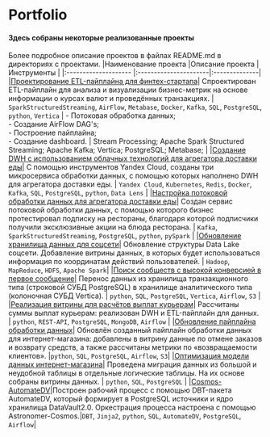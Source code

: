 # Portfolio
#### Здесь собраны некоторые реализованные проекты 
Более подробное описание проектов в файлах README.md в директориях с проектами.
 |Наименование проекта |Описание проекта       |  Инструменты   |
|:-------------------- |:----------------------|:--------------|
|[Проектирование ETL-пайплайна для финтех-стартапа](https://github.com/Artem-Merkulov/e_portfolio/tree/main/DE/Проектирование%20ETL-пайплайна%20для%20финтех-стартапа)| Спроектирован ETL-пайплайн для анализа и визуализации бизнес-метрик на основе информации о курсах валют и проведённых транзакциях. | `SparkStructuredStreaming`, `AirFlow`, `Metabase`, `Docker`,   `Kafka`, `SQL`, `PostgreSQL`, `python`, `Vertica`  | - Потоковая обработка данных;   <br>- Создание AirFlow DAG's;   <br>- Построение пайплайна;   <br>- Создание dashboard.     | Stream Processing; Apache Spark Structured Streaming; Apache Kafka; Vertica; PostgreSQL; Metabase; | 
|[Создание DWH с использованием облачных технологий для агрегатора доставки еды](https://github.com/Artem-Merkulov/e_portfolio/tree/main/DE/Создание%20DWH%20с%20использованием%20облачных%20технологий%20для%20агрегатора%20доставки%20еды)| С помощью инструментов Yandex Cloud, созданы три микросервиса обработки данных, с помощью которых наполнено  DWH для агрегатора доставки еды. | `Yandex Cloud`, `Kubernetes`, `Redis`, `Docker`, `Kafka`, `SQL`, `PostgreSQL`, `python`, `Data Lens` |
|[Настройка потоковой обработки данных для агрегатора доставки еды](https://github.com/Artem-Merkulov/e_portfolio/tree/main/DE/Настройка%20потоковой%20обработки%20данных%20для%20агрегатора%20доставки%20еды)| Создан сервис потоковой обработки данных, с помощью которого бизнес протестировал подписку на рестораны,  благодаря которой подписчики получили эксклюзивные акции на блюда ресторана. | `Kafka`, `SparkStructuredStreaming`, `PostgreSQL`, `python`, `pySpark` |
|[Обновление хранилища данных для соцсети](https://github.com/Artem-Merkulov/e_portfolio/tree/main/DE/Обновление%20хранилища%20данных%20для%20соцсети)|  Обновление структуры Data Lake соцсети.  Добавление витрины данных, в которых будет использоваться информация по координатам действий пользователей.  | `Hadoop`, `MapReduce`, `HDFS`, `Apache Spark`|
|[Поиск сообществ с высокой конверсией в первое сообщение](https://github.com/Artem-Merkulov/e_portfolio/tree/main/DE/Поиск%20сообществ%20с%20высокой%20конверсией%20в%20первое%20сообщение)| Перенос данных из хранилища транзакционного типа (строковой СУБД PostgreSQL) в хранилище аналитического типа (колоночная СУБД Vertica). | `python`, `SQL`, `PostgreSQL`, `Vertica`, `Airflow`, `S3` |
|[Реализация витрины для расчётов выплат курьерам](https://github.com/Artem-Merkulov/e_portfolio/tree/main/DE/Реализация%20витрины%20для%20расчётов%20выплат%20курьерам)| Рассчитаны суммы выплат курьерам: реализован DWH и ETL-пайплайн для данных.  | `python`, `REST-API`, `PostgreSQL`, `MongoDB`, `Airflow` |
|[Обновление пайплайна обработки данных](https://github.com/Artem-Merkulov/e_portfolio/tree/main/DE/Обновление%20пайплайна%20обработки%20данных)| Обновлён созданный пайплайн обработки данных для интернет-магазина: добавлены в витрину данные  по отмене заказов и возврату средств, а также рассчитаны метрики по «возвращаемости клиентов». |`python`, `SQL`, `PostgreSQL`, `Airflow`, `S3`|
|[Оптимизация модели данных интернет-магазина](https://github.com/Artem-Merkulov/e_portfolio/tree/main/DE/Оптимизация%20модели%20данных%20интернет-магазина)| Проведена миграция данных из большой и неудобной таблицы в отдельные логические таблицы. На их основе собраны витрины данных. | `python`, `SQL`, `PostgreSQL` |
|[Cosmos-AutomateDV](https://github.com/Artem-Merkulov/e_portfolio/tree/main/DE/Cosmos-AutomateDV)|Построен рабочий процесс с помощью DBT-пакета AutomateDV, который формирует в PostgreSQL источники и ядро хранилища DataVault2.0. Оркестрация процесса настроена с помощью Astronomer-Cosmos.|`DBT`, `Jinja2`, `python`, `SQL`, `AutomateDV`, `PostgreSQL`, `Airflow`|